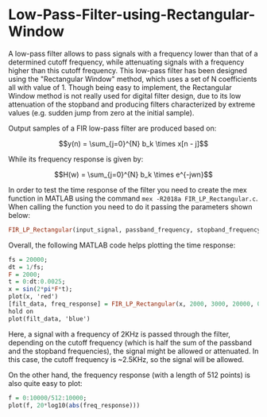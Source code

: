 # Low-Pass-Filter-using-Rectangular-Window
A low-pass filter allows to pass signals with a frequency lower than that of a determined cutoff frequency, while attenuating signals with a frequency higher than this cutoff frequency. This low-pass filter has been designed using the "Rectangular Window" method, which uses a
set of N coefficients all with value of 1. Though being easy to implement, the Rectangular Window method is not really used for digital filter design, due to its low attenuation of the stopband and producing filters characterized by extreme values (e.g. sudden jump from zero at the initial sample).

Output samples of a FIR low-pass filter are produced based on:

```math
y(n) = \sum_{j=0}^{N} b_k \times x[n - j]
```

While its frequency response is given by:

```math
H(w) = \sum_{j=0}^{N} b_k \times e^{-jwn}
```


In order to test the time response of the filter you need to create the mex function in MATLAB using the command `mex -R2018a FIR_LP_Rectangular.c`. When calling the function you need to do it passing the parameters shown below:

```hs
FIR_LP_Rectangular(input_signal, passband_frequency, stopband_frequency, sampling_frequency, stopband_ripple);
```

Overall, the following MATLAB code helps plotting the time response:

```hs
fs = 20000;
dt = 1/fs;
F = 2000; 
t = 0:dt:0.0025;
x = sin(2*pi*F*t);
plot(x, 'red')
[filt_data, freq_response] = FIR_LP_Rectangular(x, 2000, 3000, 20000, 0.01);
hold on
plot(filt_data, 'blue')
```

Here, a signal with a frequency of 2KHz is passed through the filter, depending on the cutoff frequency (which is half the sum of the passband and the stopband frequencies), the signal might be allowed or attenuated. In this case, the cutoff frequency is ~2.5KHz, so the signal will be allowed.

On the other hand, the frequency response (with a length of 512 points) is also quite easy to plot:

```hs
f = 0:10000/512:10000;
plot(f, 20*log10(abs(freq_response)))
```
